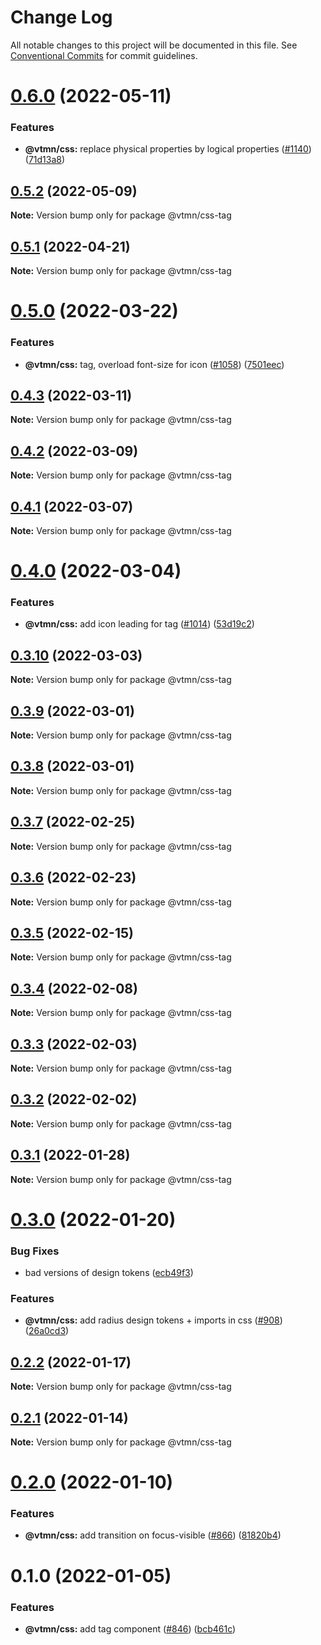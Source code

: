 # Change Log

All notable changes to this project will be documented in this file.
See [Conventional Commits](https://conventionalcommits.org) for commit guidelines.

# [0.6.0](https://github.com/Decathlon/vitamin-web/compare/@vtmn/css-tag@0.5.2...@vtmn/css-tag@0.6.0) (2022-05-11)


### Features

* **@vtmn/css:** replace physical properties by logical properties ([#1140](https://github.com/Decathlon/vitamin-web/issues/1140)) ([71d13a8](https://github.com/Decathlon/vitamin-web/commit/71d13a8163fec6e3fc3c29647fbeadf46071b6ee))





## [0.5.2](https://github.com/Decathlon/vitamin-web/compare/@vtmn/css-tag@0.5.1...@vtmn/css-tag@0.5.2) (2022-05-09)

**Note:** Version bump only for package @vtmn/css-tag





## [0.5.1](https://github.com/Decathlon/vitamin-web/compare/@vtmn/css-tag@0.5.0...@vtmn/css-tag@0.5.1) (2022-04-21)

**Note:** Version bump only for package @vtmn/css-tag





# [0.5.0](https://github.com/Decathlon/vitamin-web/compare/@vtmn/css-tag@0.4.3...@vtmn/css-tag@0.5.0) (2022-03-22)


### Features

* **@vtmn/css:** tag, overload font-size for icon ([#1058](https://github.com/Decathlon/vitamin-web/issues/1058)) ([7501eec](https://github.com/Decathlon/vitamin-web/commit/7501eec11e04a6266af6680be4dec0913e540671))





## [0.4.3](https://github.com/Decathlon/vitamin-web/compare/@vtmn/css-tag@0.4.2...@vtmn/css-tag@0.4.3) (2022-03-11)

**Note:** Version bump only for package @vtmn/css-tag





## [0.4.2](https://github.com/Decathlon/vitamin-web/compare/@vtmn/css-tag@0.4.1...@vtmn/css-tag@0.4.2) (2022-03-09)

**Note:** Version bump only for package @vtmn/css-tag





## [0.4.1](https://github.com/Decathlon/vitamin-web/compare/@vtmn/css-tag@0.4.0...@vtmn/css-tag@0.4.1) (2022-03-07)

**Note:** Version bump only for package @vtmn/css-tag





# [0.4.0](https://github.com/Decathlon/vitamin-web/compare/@vtmn/css-tag@0.3.10...@vtmn/css-tag@0.4.0) (2022-03-04)


### Features

* **@vtmn/css:** add icon leading for tag ([#1014](https://github.com/Decathlon/vitamin-web/issues/1014)) ([53d19c2](https://github.com/Decathlon/vitamin-web/commit/53d19c23a6f69a0994c90d343aa64528aad9a304))





## [0.3.10](https://github.com/Decathlon/vitamin-web/compare/@vtmn/css-tag@0.3.9...@vtmn/css-tag@0.3.10) (2022-03-03)

**Note:** Version bump only for package @vtmn/css-tag





## [0.3.9](https://github.com/Decathlon/vitamin-web/compare/@vtmn/css-tag@0.3.8...@vtmn/css-tag@0.3.9) (2022-03-01)

**Note:** Version bump only for package @vtmn/css-tag





## [0.3.8](https://github.com/Decathlon/vitamin-web/compare/@vtmn/css-tag@0.3.7...@vtmn/css-tag@0.3.8) (2022-03-01)

**Note:** Version bump only for package @vtmn/css-tag





## [0.3.7](https://github.com/Decathlon/vitamin-web/compare/@vtmn/css-tag@0.3.6...@vtmn/css-tag@0.3.7) (2022-02-25)

**Note:** Version bump only for package @vtmn/css-tag





## [0.3.6](https://github.com/Decathlon/vitamin-web/compare/@vtmn/css-tag@0.3.5...@vtmn/css-tag@0.3.6) (2022-02-23)

**Note:** Version bump only for package @vtmn/css-tag





## [0.3.5](https://github.com/Decathlon/vitamin-web/compare/@vtmn/css-tag@0.3.4...@vtmn/css-tag@0.3.5) (2022-02-15)

**Note:** Version bump only for package @vtmn/css-tag





## [0.3.4](https://github.com/Decathlon/vitamin-web/compare/@vtmn/css-tag@0.3.3...@vtmn/css-tag@0.3.4) (2022-02-08)

**Note:** Version bump only for package @vtmn/css-tag





## [0.3.3](https://github.com/Decathlon/vitamin-web/compare/@vtmn/css-tag@0.3.2...@vtmn/css-tag@0.3.3) (2022-02-03)

**Note:** Version bump only for package @vtmn/css-tag





## [0.3.2](https://github.com/Decathlon/vitamin-web/compare/@vtmn/css-tag@0.3.1...@vtmn/css-tag@0.3.2) (2022-02-02)

**Note:** Version bump only for package @vtmn/css-tag





## [0.3.1](https://github.com/Decathlon/vitamin-web/compare/@vtmn/css-tag@0.3.0...@vtmn/css-tag@0.3.1) (2022-01-28)

**Note:** Version bump only for package @vtmn/css-tag





# [0.3.0](https://github.com/Decathlon/vitamin-web/compare/@vtmn/css-tag@0.2.2...@vtmn/css-tag@0.3.0) (2022-01-20)


### Bug Fixes

* bad versions of design tokens ([ecb49f3](https://github.com/Decathlon/vitamin-web/commit/ecb49f3d1e672cb3ba78c23dc64fd899ea4a08c1))


### Features

* **@vtmn/css:** add radius design tokens + imports in css ([#908](https://github.com/Decathlon/vitamin-web/issues/908)) ([26a0cd3](https://github.com/Decathlon/vitamin-web/commit/26a0cd3809792e9ea127bfaa8aa66ed3bd276990))





## [0.2.2](https://github.com/Decathlon/vitamin-web/compare/@vtmn/css-tag@0.2.1...@vtmn/css-tag@0.2.2) (2022-01-17)

**Note:** Version bump only for package @vtmn/css-tag





## [0.2.1](https://github.com/Decathlon/vitamin-web/compare/@vtmn/css-tag@0.2.0...@vtmn/css-tag@0.2.1) (2022-01-14)

**Note:** Version bump only for package @vtmn/css-tag





# [0.2.0](https://github.com/Decathlon/vitamin-web/compare/@vtmn/css-tag@0.1.0...@vtmn/css-tag@0.2.0) (2022-01-10)


### Features

* **@vtmn/css:** add transition on focus-visible ([#866](https://github.com/Decathlon/vitamin-web/issues/866)) ([81820b4](https://github.com/Decathlon/vitamin-web/commit/81820b4ebfcd8df223b8415885cb37a5d4ab5bd2))





# 0.1.0 (2022-01-05)


### Features

* **@vtmn/css:** add tag component ([#846](https://github.com/Decathlon/vitamin-web/issues/846)) ([bcb461c](https://github.com/Decathlon/vitamin-web/commit/bcb461c8115e4594075b5a678e113191e13c73ac))

